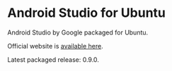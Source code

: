 Android Studio for Ubuntu
=====================

Android Studio by Google packaged for Ubuntu.

Official website is [available here](http://paolorotolo.github.io/android-studio/).

Latest packaged release: 0.9.0.
